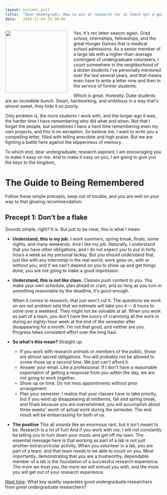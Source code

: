 ```yaml
---
layout: minimal_post
title:  "Dear Undergrads: How to win at research (or at least get a good rec letter) Pt. 1"
date:   2014-11-04 21:30:00
---
```

<img src="http://www.duke.edu/~jmp33/assets/success-kid.jpg" width="200px" style="float:left; margin-right: 20px; margin-bottom: 10px"/> Yes, it's rec letter season again. Grad school, internships, fellowships, and the great Hunger Games that is medical school admissions. As a senior member of a large lab with a higher-than-average contingent of undergraduate volunteers, I count somewhere in the neighborhood of a dozen students I've personally mentored over the last several years, and that means even have to write a letter now and then in the service of former students.

Which is great. Honestly. Duke students are an incredible bunch. Smart, hardworking, and ambitious in a way that's almost sweet, they hide it so poorly. 

Only problem is, the more students I work with, and the longer ago it was, the harder time I have remembering who did what and when. Not that I forget the people, but sometimes I have a hard time remembering even my own projects, and this is no exception. So believe me, I want to write you a compelling letter, filled with telling anecdote and high praise. But we are fighting a battle here against the slipperiness of memory. 

To which end, dear undergraduate, research aspirant, I am encouraging you to make it easy on me. And to make it easy on you, I am going to give you the keys to the kingdom,

# The Guide to Being Remembered

Follow these simple precepts, keep out of trouble, and you are well on your way to that glowing recommendation:

## Precept 1: Don't be a flake

Sounds simple, right? It is. But just to be clear, this is what I mean:

* **Understand, this is my job.** I work summers, spring break, finals, some nights, and many weekends. And I like my job. Naturally, I understand that you have other obligations, and I do not expect you to put in forty hours a week  as my personal lackey. But you should understand that, just like with any internship in the real world, work goes on, with or without you, and if we can't depend on you to show up and get things done, you are not going to make a good impression.

* **Understand, this is not like class.** Classes push content to you. You make your own schedule, plan ahead or cram, and so long as you turn in something reasonable by the deadline, it's good enough. 

    When it comes to research, that just won't cut it. The questions we work on are not problem sets that we estimate will take you 4 -- 6 hours to solve over a weekend. They might not be solvable at all. When you work as part of a team, you don't have the luxury of cramming all the work in during an eighty-hour week at the end of the semester after disappearing for a month. I'm not that good, and neither are you. Progress takes consistent effort over the long haul.

* **So what's this mean?** Straight up:
    * If you work with research animals or members of the public, those are almost sacred obligations. You will probably not be allowed to screw those up a second time. We just can't afford it.
    * Answer your email. Like a professional. If I don't have a reasonable expectation of getting a response from you within the day, we are not going to work together.
    * Show up on time. Do not miss appointments without prior arrangement.
    * Plan your semester. I realize that your classes have to take priority, but if you wind up disappearing at midterms, fall and spring break, and finals because you are overwhelmed, you will accomplish about three weeks' worth of actual work during the semester. The end result will be embarrassing for both of us.

* **The positive** This all sounds like an enormous rant, but it isn't meant to be. Research is a lot of fun! And if you work with me, I will not constantly be telling you to turn down your music and get off my lawn. The essential message here is that working as part of a lab is not just another extracurricular activity. When you volunteer in a lab, you are part of a team, and that team needs to be able to count on you. Most importantly, demonstrating that you are a trustworthy, dependable member of a lab is the foundation of a successful research experience. *The more we trust you, the more we will entrust you with*, and the more you will get out of your research experience.

[Next time](/2014/11/04/dear-undergrads-how-to-win-at-research-pt2.html): What key quality separates good undergraduate researchers from *great* undergraduate researchers?